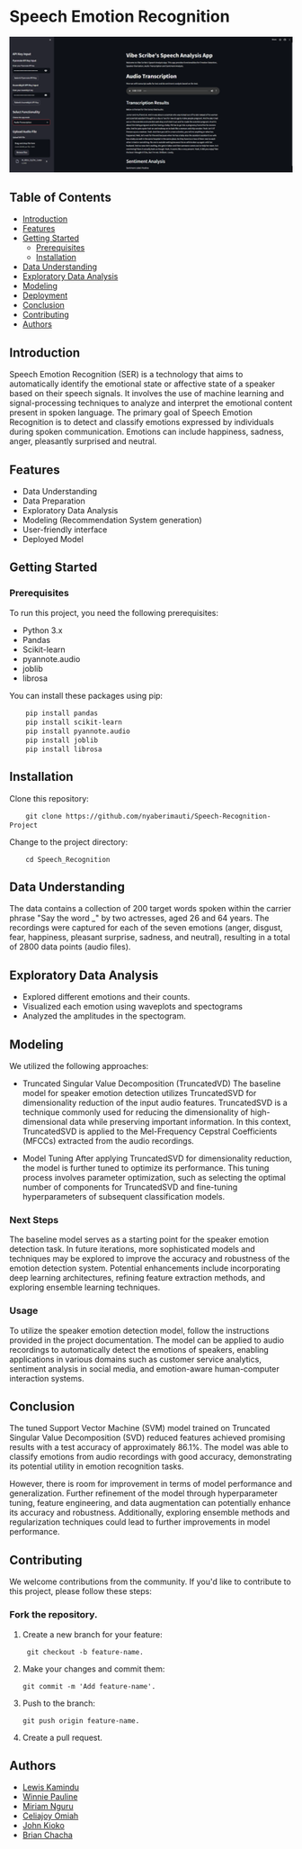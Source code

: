 # Speech Emotion Recognition

![Speech Emotion Recognition](Speech-Recognition-analysis.png)

## Table of Contents

- [Introduction](#introduction)
- [Features](#features)
- [Getting Started](#getting-started)
  - [Prerequisites](#prerequisites)
  - [Installation](#installation)
- [Data Understanding](#data-understanding)
- [Exploratory Data Analysis](#exploratory-data-analysis)
- [Modeling](#modeling)
- [Deployment](#Deployment)
- [Conclusion](#conclusion)
- [Contributing](#contributing)
- [Authors](#authors)

## Introduction

Speech Emotion Recognition (SER) is a technology that aims to automatically identify the emotional state or affective state of a speaker based on their speech signals. It involves the use of machine learning and signal-processing techniques to analyze and interpret the emotional content present in spoken language. The primary goal of Speech Emotion Recognition is to detect and classify emotions expressed by individuals during spoken communication. Emotions can include happiness, sadness, anger, pleasantly surprised and neutral.

## Features

- Data Understanding
- Data Preparation
- Exploratory Data Analysis
- Modeling (Recommendation System generation)
- User-friendly interface
- Deployed Model



## Getting Started

### Prerequisites

To run this project, you need the following prerequisites:

- Python 3.x
- Pandas
- Scikit-learn
- pyannote.audio
- joblib
- librosa

You can install these packages using pip:

        pip install pandas
        pip install scikit-learn
        pip install pyannote.audio
        pip install joblib
        pip install librosa
## Installation
Clone this repository:

        git clone https://github.com/nyaberimauti/Speech-Recognition-Project

Change to the project directory:

        cd Speech_Recognition


## Data Understanding
The data contains a collection of 200 target words spoken within the carrier phrase "Say the word _" by two actresses, aged 26 and 64 years. The recordings were captured for each of the seven emotions (anger, disgust, fear, happiness, pleasant surprise, sadness, and neutral), resulting in a total of 2800 data points (audio files).


## Exploratory Data Analysis
- Explored different emotions and their counts.
- Visualized each emotion using waveplots and spectograms
- Analyzed the amplitudes in the spectogram.

## Modeling
We utilized the following approaches: 
- Truncated Singular Value Decomposition (TruncatedVD)
The baseline model for speaker emotion detection utilizes TruncatedSVD for dimensionality reduction of the input audio features. TruncatedSVD is a technique commonly used for reducing the dimensionality of high-dimensional data while preserving important information. In this context, TruncatedSVD is applied to the Mel-Frequency Cepstral Coefficients (MFCCs) extracted from the audio recordings.


- Model Tuning
After applying TruncatedSVD for dimensionality reduction, the model is further tuned to optimize its performance. This tuning process involves parameter optimization, such as selecting the optimal number of components for TruncatedSVD and fine-tuning hyperparameters of subsequent classification models.

### Next Steps

The baseline model serves as a starting point for the speaker emotion detection task. In future iterations, more sophisticated models and techniques may be explored to improve the accuracy and robustness of the emotion detection system. Potential enhancements include incorporating deep learning architectures, refining feature extraction methods, and exploring ensemble learning techniques.

### Usage

To utilize the speaker emotion detection model, follow the instructions provided in the project documentation. The model can be applied to audio recordings to automatically detect the emotions of speakers, enabling applications in various domains such as customer service analytics, sentiment analysis in social media, and emotion-aware human-computer interaction systems.


## Conclusion


The tuned Support Vector Machine (SVM) model trained on Truncated Singular Value Decomposition (SVD) reduced features achieved promising results with a test accuracy of approximately 86.1%. The model was able to classify emotions from audio recordings with good accuracy, demonstrating its potential utility in emotion recognition tasks.

However, there is room for improvement in terms of model performance and generalization. Further refinement of the model through hyperparameter tuning, feature engineering, and data augmentation can potentially enhance its accuracy and robustness. Additionally, exploring ensemble methods and regularization techniques could lead to further improvements in model performance.

## Contributing
We welcome contributions from the community. If you'd like to contribute to this project, please follow these steps:

### Fork the repository.
1. Create a new branch for your feature:

        git checkout -b feature-name.
   
2. Make your changes and commit them:
 
       git commit -m 'Add feature-name'.
3. Push to the branch:
  
       git push origin feature-name.
   
4. Create a pull request.

## Authors
- [Lewis Kamindu](https://github.com/lewigi)
- [Winnie Pauline](https://github.com/nyaberimauti/)
- [Miriam Nguru](https://github.com/miriamnguru)
- [Celiajoy Omiah](https://github.com/celiajoyomiah)
- [John Kioko](https://github.com/johN-Kioko)
- [Brian Chacha](https://github.com/MarwaBrian)




